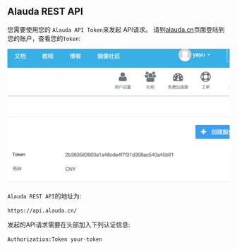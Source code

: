 ## Alauda REST API

您需要使用您的 `Alauda API Token`来发起 API请求。
请到[alauda.cn](alauda.cn)页面登陆到您的账户，查看您的`Token`:

![](images/api/introduce/user-settings.png)
![](images/api/introduce/token.png)

`Alauda REST API`的地址为:

`https://api.alauda.cn/`

发起的API请求需要在头部加入下列认证信息:

`Authorization:Token your-token`


